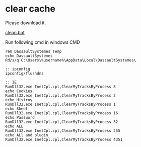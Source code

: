 # clear cache

Please download it.

[clean.bat](.\clean\ds_clean.bat)

Run following cmd in windows CMD

```batch
rem DassaultSystemes Temp
echo DassaultSystemes
Rd/s/q C:\Users\%username%\AppData\Local\DassaultSystemes\

:: ipconfig
ipconfig/flushdns

:: IE
RunDll32.exe InetCpl.cpl,ClearMyTracksByProcess 8
echo Cookies
RunDll32.exe InetCpl.cpl,ClearMyTracksByProcess 2
echo Histroy
RunDll32.exe InetCpl.cpl,ClearMyTracksByProcess 1
echo Sheet
RunDll32.exe InetCpl.cpl,ClearMyTracksByProcess 16
echo Password
RunDll32.exe InetCpl.cpl,ClearMyTracksByProcess 32
echo ALL
RunDll32.exe InetCpl.cpl,ClearMyTracksByProcess 255
echo ALl and plugin
RunDll32.exe InetCpl.cpl,ClearMyTracksByProcess 4351
```
